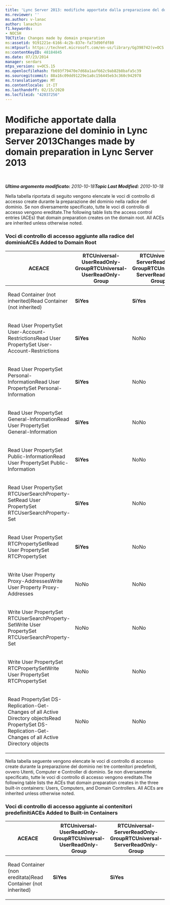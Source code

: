 ```yaml
---
title: 'Lync Server 2013: modifiche apportate dalla preparazione del dominio'
ms.reviewer: ''
ms.author: v-lanac
author: lanachin
f1.keywords:
- NOCSH
TOCTitle: Changes made by domain preparation
ms:assetid: 9191221e-6166-4c2b-837e-fa73d90fdf80
ms:mtpsurl: https://technet.microsoft.com/en-us/library/Gg398742(v=OCS.15)
ms:contentKeyID: 48184845
ms.date: 07/23/2014
manager: serdars
mtps_version: v=OCS.15
ms.openlocfilehash: fb693f79470e7d68a1aaf662c9ab82b8bafa5c39
ms.sourcegitcommit: 88a16c09dd91229e1a8c156445eb3c360c942978
ms.translationtype: MT
ms.contentlocale: it-IT
ms.lasthandoff: 02/15/2020
ms.locfileid: "42037256"
---
```

<div data-xmlns="http://www.w3.org/1999/xhtml">

<div class="topic" data-xmlns="http://www.w3.org/1999/xhtml" data-msxsl="urn:schemas-microsoft-com:xslt" data-cs="http://msdn.microsoft.com/">

<div data-asp="http://msdn2.microsoft.com/asp">

# <a name="changes-made-by-domain-preparation-in-lync-server-2013"></a><span data-ttu-id="73670-102">Modifiche apportate dalla preparazione del dominio in Lync Server 2013</span><span class="sxs-lookup"><span data-stu-id="73670-102">Changes made by domain preparation in Lync Server 2013</span></span>

</div>

<div id="mainSection">

<div id="mainBody">

<span> </span>

<span data-ttu-id="73670-103">_**Ultimo argomento modificato:** 2010-10-18_</span><span class="sxs-lookup"><span data-stu-id="73670-103">_**Topic Last Modified:** 2010-10-18_</span></span>

<span data-ttu-id="73670-p101">Nella tabella riportata di seguito vengono elencate le voci di controllo di accesso create durante la preparazione del dominio nella radice del dominio. Se non diversamente specificato, tutte le voci di controllo di accesso vengono ereditate.</span><span class="sxs-lookup"><span data-stu-id="73670-p101">The following table lists the access control entries (ACEs) that domain preparation creates on the domain root. All ACEs are inherited unless otherwise noted.</span></span>

<div id="sectionSection0" class="section">

### <a name="aces-added-to-domain-root"></a><span data-ttu-id="73670-106">Voci di controllo di accesso aggiunte alla radice del dominio</span><span class="sxs-lookup"><span data-stu-id="73670-106">ACEs Added to Domain Root</span></span>

<table style="width:100%;">
<colgroup>
<col style="width: 16%" />
<col style="width: 16%" />
<col style="width: 16%" />
<col style="width: 16%" />
<col style="width: 16%" />
<col style="width: 16%" />
</colgroup>
<thead>
<tr class="header">
<th><span data-ttu-id="73670-107">ACE</span><span class="sxs-lookup"><span data-stu-id="73670-107">ACE</span></span></th>
<th><span data-ttu-id="73670-108">RTCUniversal-UserReadOnly-Group</span><span class="sxs-lookup"><span data-stu-id="73670-108">RTCUniversal-UserReadOnly-Group</span></span></th>
<th><span data-ttu-id="73670-109">RTCUniversal-ServerReadOnly-Group</span><span class="sxs-lookup"><span data-stu-id="73670-109">RTCUniversal-ServerReadOnly-Group</span></span></th>
<th><span data-ttu-id="73670-110">RTCUniversal-UserAdmins</span><span class="sxs-lookup"><span data-stu-id="73670-110">RTCUniversal-UserAdmins</span></span></th>
<th><span data-ttu-id="73670-111">RTCHSUniversal-Services</span><span class="sxs-lookup"><span data-stu-id="73670-111">RTCHSUniversal-Services</span></span></th>
<th><span data-ttu-id="73670-112">Utenti autenticati</span><span class="sxs-lookup"><span data-stu-id="73670-112">Authenticated-Users</span></span></th>
</tr>
</thead>
<tbody>
<tr class="odd">
<td><p><span data-ttu-id="73670-113">Read Container (not inherited)</span><span class="sxs-lookup"><span data-stu-id="73670-113">Read Container (not inherited)</span></span></p></td>
<td><p><span data-ttu-id="73670-114"><strong>Sì</strong></span><span class="sxs-lookup"><span data-stu-id="73670-114"><strong>Yes</strong></span></span></p></td>
<td><p><span data-ttu-id="73670-115"><strong>Sì</strong></span><span class="sxs-lookup"><span data-stu-id="73670-115"><strong>Yes</strong></span></span></p></td>
<td><p><span data-ttu-id="73670-116">No</span><span class="sxs-lookup"><span data-stu-id="73670-116">No</span></span></p></td>
<td><p><span data-ttu-id="73670-117">No</span><span class="sxs-lookup"><span data-stu-id="73670-117">No</span></span></p></td>
<td><p><span data-ttu-id="73670-118">No</span><span class="sxs-lookup"><span data-stu-id="73670-118">No</span></span></p></td>
</tr>
<tr class="even">
<td><p><span data-ttu-id="73670-119">Read User PropertySet User-Account-Restrictions</span><span class="sxs-lookup"><span data-stu-id="73670-119">Read User PropertySet User-Account-Restrictions</span></span></p></td>
<td><p><span data-ttu-id="73670-120"><strong>Sì</strong></span><span class="sxs-lookup"><span data-stu-id="73670-120"><strong>Yes</strong></span></span></p></td>
<td><p><span data-ttu-id="73670-121">No</span><span class="sxs-lookup"><span data-stu-id="73670-121">No</span></span></p></td>
<td><p><span data-ttu-id="73670-122">No</span><span class="sxs-lookup"><span data-stu-id="73670-122">No</span></span></p></td>
<td><p><span data-ttu-id="73670-123">No</span><span class="sxs-lookup"><span data-stu-id="73670-123">No</span></span></p></td>
<td><p><span data-ttu-id="73670-124">No</span><span class="sxs-lookup"><span data-stu-id="73670-124">No</span></span></p></td>
</tr>
<tr class="odd">
<td><p><span data-ttu-id="73670-125">Read User PropertySet Personal-Information</span><span class="sxs-lookup"><span data-stu-id="73670-125">Read User PropertySet Personal-Information</span></span></p></td>
<td><p><span data-ttu-id="73670-126"><strong>Sì</strong></span><span class="sxs-lookup"><span data-stu-id="73670-126"><strong>Yes</strong></span></span></p></td>
<td><p><span data-ttu-id="73670-127">No</span><span class="sxs-lookup"><span data-stu-id="73670-127">No</span></span></p></td>
<td><p><span data-ttu-id="73670-128">No</span><span class="sxs-lookup"><span data-stu-id="73670-128">No</span></span></p></td>
<td><p><span data-ttu-id="73670-129">No</span><span class="sxs-lookup"><span data-stu-id="73670-129">No</span></span></p></td>
<td><p><span data-ttu-id="73670-130">No</span><span class="sxs-lookup"><span data-stu-id="73670-130">No</span></span></p></td>
</tr>
<tr class="even">
<td><p><span data-ttu-id="73670-131">Read User PropertySet General-Information</span><span class="sxs-lookup"><span data-stu-id="73670-131">Read User PropertySet General-Information</span></span></p></td>
<td><p><span data-ttu-id="73670-132"><strong>Sì</strong></span><span class="sxs-lookup"><span data-stu-id="73670-132"><strong>Yes</strong></span></span></p></td>
<td><p><span data-ttu-id="73670-133">No</span><span class="sxs-lookup"><span data-stu-id="73670-133">No</span></span></p></td>
<td><p><span data-ttu-id="73670-134">No</span><span class="sxs-lookup"><span data-stu-id="73670-134">No</span></span></p></td>
<td><p><span data-ttu-id="73670-135">No</span><span class="sxs-lookup"><span data-stu-id="73670-135">No</span></span></p></td>
<td><p><span data-ttu-id="73670-136">No</span><span class="sxs-lookup"><span data-stu-id="73670-136">No</span></span></p></td>
</tr>
<tr class="odd">
<td><p><span data-ttu-id="73670-137">Read User PropertySet Public-Information</span><span class="sxs-lookup"><span data-stu-id="73670-137">Read User PropertySet Public-Information</span></span></p></td>
<td><p><span data-ttu-id="73670-138"><strong>Sì</strong></span><span class="sxs-lookup"><span data-stu-id="73670-138"><strong>Yes</strong></span></span></p></td>
<td><p><span data-ttu-id="73670-139">No</span><span class="sxs-lookup"><span data-stu-id="73670-139">No</span></span></p></td>
<td><p><span data-ttu-id="73670-140">No</span><span class="sxs-lookup"><span data-stu-id="73670-140">No</span></span></p></td>
<td><p><span data-ttu-id="73670-141">No</span><span class="sxs-lookup"><span data-stu-id="73670-141">No</span></span></p></td>
<td><p><span data-ttu-id="73670-142">No</span><span class="sxs-lookup"><span data-stu-id="73670-142">No</span></span></p></td>
</tr>
<tr class="even">
<td><p><span data-ttu-id="73670-143">Read User PropertySet RTCUserSearchProperty-Set</span><span class="sxs-lookup"><span data-stu-id="73670-143">Read User PropertySet RTCUserSearchProperty-Set</span></span></p></td>
<td><p><span data-ttu-id="73670-144"><strong>Sì</strong></span><span class="sxs-lookup"><span data-stu-id="73670-144"><strong>Yes</strong></span></span></p></td>
<td><p><span data-ttu-id="73670-145">No</span><span class="sxs-lookup"><span data-stu-id="73670-145">No</span></span></p></td>
<td><p><span data-ttu-id="73670-146">No</span><span class="sxs-lookup"><span data-stu-id="73670-146">No</span></span></p></td>
<td><p><span data-ttu-id="73670-147">No</span><span class="sxs-lookup"><span data-stu-id="73670-147">No</span></span></p></td>
<td><p><span data-ttu-id="73670-148"><strong>Sì</strong></span><span class="sxs-lookup"><span data-stu-id="73670-148"><strong>Yes</strong></span></span></p></td>
</tr>
<tr class="odd">
<td><p><span data-ttu-id="73670-149">Read User PropertySet RTCPropertySet</span><span class="sxs-lookup"><span data-stu-id="73670-149">Read User PropertySet RTCPropertySet</span></span></p></td>
<td><p><span data-ttu-id="73670-150"><strong>Sì</strong></span><span class="sxs-lookup"><span data-stu-id="73670-150"><strong>Yes</strong></span></span></p></td>
<td><p><span data-ttu-id="73670-151">No</span><span class="sxs-lookup"><span data-stu-id="73670-151">No</span></span></p></td>
<td><p><span data-ttu-id="73670-152">No</span><span class="sxs-lookup"><span data-stu-id="73670-152">No</span></span></p></td>
<td><p><span data-ttu-id="73670-153">No</span><span class="sxs-lookup"><span data-stu-id="73670-153">No</span></span></p></td>
<td><p><span data-ttu-id="73670-154">No</span><span class="sxs-lookup"><span data-stu-id="73670-154">No</span></span></p></td>
</tr>
<tr class="even">
<td><p><span data-ttu-id="73670-155">Write User Property Proxy-Addresses</span><span class="sxs-lookup"><span data-stu-id="73670-155">Write User Property Proxy-Addresses</span></span></p></td>
<td><p><span data-ttu-id="73670-156">No</span><span class="sxs-lookup"><span data-stu-id="73670-156">No</span></span></p></td>
<td><p><span data-ttu-id="73670-157">No</span><span class="sxs-lookup"><span data-stu-id="73670-157">No</span></span></p></td>
<td><p><span data-ttu-id="73670-158"><strong>Sì</strong></span><span class="sxs-lookup"><span data-stu-id="73670-158"><strong>Yes</strong></span></span></p></td>
<td><p><span data-ttu-id="73670-159">No</span><span class="sxs-lookup"><span data-stu-id="73670-159">No</span></span></p></td>
<td><p><span data-ttu-id="73670-160">No</span><span class="sxs-lookup"><span data-stu-id="73670-160">No</span></span></p></td>
</tr>
<tr class="odd">
<td><p><span data-ttu-id="73670-161">Write User PropertySet RTCUserSearchProperty-Set</span><span class="sxs-lookup"><span data-stu-id="73670-161">Write User PropertySet RTCUserSearchProperty-Set</span></span></p></td>
<td><p><span data-ttu-id="73670-162">No</span><span class="sxs-lookup"><span data-stu-id="73670-162">No</span></span></p></td>
<td><p><span data-ttu-id="73670-163">No</span><span class="sxs-lookup"><span data-stu-id="73670-163">No</span></span></p></td>
<td><p><span data-ttu-id="73670-164"><strong>Sì</strong></span><span class="sxs-lookup"><span data-stu-id="73670-164"><strong>Yes</strong></span></span></p></td>
<td><p><span data-ttu-id="73670-165">No</span><span class="sxs-lookup"><span data-stu-id="73670-165">No</span></span></p></td>
<td><p><span data-ttu-id="73670-166">No</span><span class="sxs-lookup"><span data-stu-id="73670-166">No</span></span></p></td>
</tr>
<tr class="even">
<td><p><span data-ttu-id="73670-167">Write User PropertySet RTCPropertySet</span><span class="sxs-lookup"><span data-stu-id="73670-167">Write User PropertySet RTCPropertySet</span></span></p></td>
<td><p><span data-ttu-id="73670-168">No</span><span class="sxs-lookup"><span data-stu-id="73670-168">No</span></span></p></td>
<td><p><span data-ttu-id="73670-169">No</span><span class="sxs-lookup"><span data-stu-id="73670-169">No</span></span></p></td>
<td><p><span data-ttu-id="73670-170"><strong>Sì</strong></span><span class="sxs-lookup"><span data-stu-id="73670-170"><strong>Yes</strong></span></span></p></td>
<td><p><span data-ttu-id="73670-171">No</span><span class="sxs-lookup"><span data-stu-id="73670-171">No</span></span></p></td>
<td><p><span data-ttu-id="73670-172">No</span><span class="sxs-lookup"><span data-stu-id="73670-172">No</span></span></p></td>
</tr>
<tr class="odd">
<td><p><span data-ttu-id="73670-173">Read PropertySet DS-Replication-Get-Changes of all Active Directory objects</span><span class="sxs-lookup"><span data-stu-id="73670-173">Read PropertySet DS-Replication-Get-Changes of all Active Directory objects</span></span></p></td>
<td><p><span data-ttu-id="73670-174">No</span><span class="sxs-lookup"><span data-stu-id="73670-174">No</span></span></p></td>
<td><p><span data-ttu-id="73670-175">No</span><span class="sxs-lookup"><span data-stu-id="73670-175">No</span></span></p></td>
<td><p><span data-ttu-id="73670-176">No</span><span class="sxs-lookup"><span data-stu-id="73670-176">No</span></span></p></td>
<td><p><span data-ttu-id="73670-177"><strong>Sì</strong></span><span class="sxs-lookup"><span data-stu-id="73670-177"><strong>Yes</strong></span></span></p></td>
<td><p><span data-ttu-id="73670-178">No</span><span class="sxs-lookup"><span data-stu-id="73670-178">No</span></span></p></td>
</tr>
</tbody>
</table>


<span data-ttu-id="73670-p102">Nella tabella seguente vengono elencate le voci di controllo di accesso create durante la preparazione del dominio nei tre contenitori predefiniti, ovvero Utenti, Computer e Controller di dominio. Se non diversamente specificato, tutte le voci di controllo di accesso vengono ereditate.</span><span class="sxs-lookup"><span data-stu-id="73670-p102">The following table lists the ACEs that domain preparation creates in the three built-in containers: Users, Computers, and Domain Controllers. All ACEs are inherited unless otherwise noted.</span></span>

### <a name="aces-added-to-built-in-containers"></a><span data-ttu-id="73670-181">Voci di controllo di accesso aggiunte ai contenitori predefiniti</span><span class="sxs-lookup"><span data-stu-id="73670-181">ACEs Added to Built-in Containers</span></span>

<table>
<colgroup>
<col style="width: 33%" />
<col style="width: 33%" />
<col style="width: 33%" />
</colgroup>
<thead>
<tr class="header">
<th><span data-ttu-id="73670-182">ACE</span><span class="sxs-lookup"><span data-stu-id="73670-182">ACE</span></span></th>
<th><span data-ttu-id="73670-183">RTCUniversal-UserReadOnly-Group</span><span class="sxs-lookup"><span data-stu-id="73670-183">RTCUniversal-UserReadOnly-Group</span></span></th>
<th><span data-ttu-id="73670-184">RTCUniversal-ServerReadOnly-Group</span><span class="sxs-lookup"><span data-stu-id="73670-184">RTCUniversal-ServerReadOnly-Group</span></span></th>
</tr>
</thead>
<tbody>
<tr class="odd">
<td><p><span data-ttu-id="73670-185">Read Container (non ereditata)</span><span class="sxs-lookup"><span data-stu-id="73670-185">Read Container (not inherited)</span></span></p></td>
<td><p><span data-ttu-id="73670-186"><strong>Sì</strong></span><span class="sxs-lookup"><span data-stu-id="73670-186"><strong>Yes</strong></span></span></p></td>
<td><p><span data-ttu-id="73670-187"><strong>Sì</strong></span><span class="sxs-lookup"><span data-stu-id="73670-187"><strong>Yes</strong></span></span></p></td>
</tr>
</tbody>
</table>


</div>

</div>

<span> </span>

</div>

</div>

</div>

